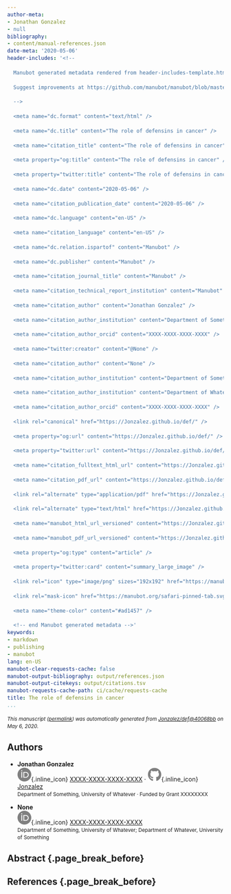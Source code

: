 ```yaml
---
author-meta:
- Jonathan Gonzalez
- null
bibliography:
- content/manual-references.json
date-meta: '2020-05-06'
header-includes: '<!--

  Manubot generated metadata rendered from header-includes-template.html.

  Suggest improvements at https://github.com/manubot/manubot/blob/master/manubot/process/header-includes-template.html

  -->

  <meta name="dc.format" content="text/html" />

  <meta name="dc.title" content="The role of defensins in cancer" />

  <meta name="citation_title" content="The role of defensins in cancer" />

  <meta property="og:title" content="The role of defensins in cancer" />

  <meta property="twitter:title" content="The role of defensins in cancer" />

  <meta name="dc.date" content="2020-05-06" />

  <meta name="citation_publication_date" content="2020-05-06" />

  <meta name="dc.language" content="en-US" />

  <meta name="citation_language" content="en-US" />

  <meta name="dc.relation.ispartof" content="Manubot" />

  <meta name="dc.publisher" content="Manubot" />

  <meta name="citation_journal_title" content="Manubot" />

  <meta name="citation_technical_report_institution" content="Manubot" />

  <meta name="citation_author" content="Jonathan Gonzalez" />

  <meta name="citation_author_institution" content="Department of Something, University of Whatever" />

  <meta name="citation_author_orcid" content="XXXX-XXXX-XXXX-XXXX" />

  <meta name="twitter:creator" content="@None" />

  <meta name="citation_author" content="None" />

  <meta name="citation_author_institution" content="Department of Something, University of Whatever" />

  <meta name="citation_author_institution" content="Department of Whatever, University of Something" />

  <meta name="citation_author_orcid" content="XXXX-XXXX-XXXX-XXXX" />

  <link rel="canonical" href="https://Jonzalez.github.io/def/" />

  <meta property="og:url" content="https://Jonzalez.github.io/def/" />

  <meta property="twitter:url" content="https://Jonzalez.github.io/def/" />

  <meta name="citation_fulltext_html_url" content="https://Jonzalez.github.io/def/" />

  <meta name="citation_pdf_url" content="https://Jonzalez.github.io/def/manuscript.pdf" />

  <link rel="alternate" type="application/pdf" href="https://Jonzalez.github.io/def/manuscript.pdf" />

  <link rel="alternate" type="text/html" href="https://Jonzalez.github.io/def/v/40068bb80dfbf768a5efa9298bcee8b606e0f867/" />

  <meta name="manubot_html_url_versioned" content="https://Jonzalez.github.io/def/v/40068bb80dfbf768a5efa9298bcee8b606e0f867/" />

  <meta name="manubot_pdf_url_versioned" content="https://Jonzalez.github.io/def/v/40068bb80dfbf768a5efa9298bcee8b606e0f867/manuscript.pdf" />

  <meta property="og:type" content="article" />

  <meta property="twitter:card" content="summary_large_image" />

  <link rel="icon" type="image/png" sizes="192x192" href="https://manubot.org/favicon-192x192.png" />

  <link rel="mask-icon" href="https://manubot.org/safari-pinned-tab.svg" color="#ad1457" />

  <meta name="theme-color" content="#ad1457" />

  <!-- end Manubot generated metadata -->'
keywords:
- markdown
- publishing
- manubot
lang: en-US
manubot-clear-requests-cache: false
manubot-output-bibliography: output/references.json
manubot-output-citekeys: output/citations.tsv
manubot-requests-cache-path: ci/cache/requests-cache
title: The role of defensins in cancer
...
```







<small><em>
This manuscript
([permalink](https://Jonzalez.github.io/def/v/40068bb80dfbf768a5efa9298bcee8b606e0f867/))
was automatically generated
from [Jonzalez/def@40068bb](https://github.com/Jonzalez/def/tree/40068bb80dfbf768a5efa9298bcee8b606e0f867)
on May 6, 2020.
</em></small>

## Authors



+ **Jonathan Gonzalez**<br>
    ![ORCID icon](images/orcid.svg){.inline_icon}
    [XXXX-XXXX-XXXX-XXXX](https://orcid.org/XXXX-XXXX-XXXX-XXXX)
    · ![GitHub icon](images/github.svg){.inline_icon}
    [Jonzalez](https://github.com/Jonzalez)<br>
  <small>
     Department of Something, University of Whatever
     · Funded by Grant XXXXXXXX
  </small>

+ **None**<br>
    ![ORCID icon](images/orcid.svg){.inline_icon}
    [XXXX-XXXX-XXXX-XXXX](https://orcid.org/XXXX-XXXX-XXXX-XXXX)<br>
  <small>
     Department of Something, University of Whatever; Department of Whatever, University of Something
  </small>



## Abstract {.page_break_before}




## References {.page_break_before}

<!-- Explicitly insert bibliography here -->
<div id="refs"></div>
